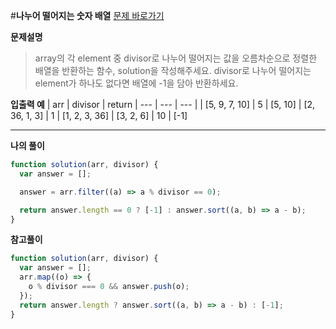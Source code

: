 #**나누어 떨어지는 숫자 배열**
[문제 바로가기](https://school.programmers.co.kr/learn/courses/30/lessons/12910)

**문제설명**

> array의 각 element 중 divisor로 나누어 떨어지는 값을 오름차순으로 정렬한 배열을 반환하는 함수, solution을 작성해주세요.
> divisor로 나누어 떨어지는 element가 하나도 없다면 배열에 -1을 담아 반환하세요.

**입출력 예**
| arr | divisor | return
| --- | --- | --- |
| [5, 9, 7, 10] | 5 | [5, 10]
| [2, 36, 1, 3] | 1 | [1, 2, 3, 36]
| [3, 2, 6] | 10 | [-1]

---

**나의 풀이**

```javascript
function solution(arr, divisor) {
  var answer = [];

  answer = arr.filter((a) => a % divisor == 0);

  return answer.length == 0 ? [-1] : answer.sort((a, b) => a - b);
}
```

**참고풀이**

```javascript
function solution(arr, divisor) {
  var answer = [];
  arr.map((o) => {
    o % divisor === 0 && answer.push(o);
  });
  return answer.length ? answer.sort((a, b) => a - b) : [-1];
}
```
